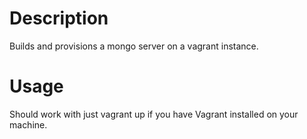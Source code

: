 Description
===========

Builds and provisions a mongo server on a vagrant instance.

Usage
=====
Should work with just vagrant up if you have Vagrant installed on your machine.
  

